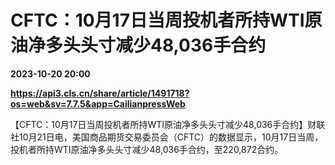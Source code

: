 # CFTC：10月17日当周投机者所持WTI原油净多头头寸减少48,036手合约

**2023-10-20 20:00**

**https://api3.cls.cn/share/article/1491718?os=web&sv=7.7.5&app=CailianpressWeb**

【CFTC：10月17日当周投机者所持WTI原油净多头头寸减少48,036手合约】财联社10月21日电，美国商品期货交易委员会（CFTC）的数据显示，10月17日当周，投机者所持WTI原油净多头头寸减少48,036手合约，至220,872合约。